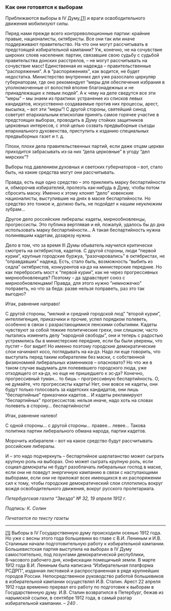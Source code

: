### Как они готовятся к выборам

Приближаются выборы в IV Думу,[[1]](#_ftn1) и враги освободительного движения мобилизуют силы.

Перед нами прежде всего контрреволюционные партии: крайние правые, националисты, октябристы. Все они так или иначе поддерживают правительство. На что они могут рассчитывать в предстоящей избирательной кампании? Уж, конечно, не на сочувствие широких слоев населения: партии, связавшие свою судьбу с судьбой правительства донских расстрелов, – не могут рассчитывать на сочувствие масс! Единственная их надежда – правительственные “распоряжения”. А в “распоряжениях”, как водится, не будет недостатка. Министерство внутренних дел уже разослало циркуляр губернаторам, где оно рекомендует “меры для обеспечения избрания в уполномоченные от волостей вполне благонадежных и не принадлежащих к левым людей”. А к чему на деле сведутся все эти “меры” – мы знаем из практики: устранение из списков левых кандидатов, искусственно создаваемые против них процессы, арест, высылка, – вот эти “меры”! С другой стороны, святейший синод советует епархиальным епископам принять самое горячее участие в предстоящих выборах, проводить в Думу стойких защитников церковных интересов, с этой целью созвать предвыборные съезды епархиального духовенства, приступить к изданию специальных предвыборных газет и т. д.

Плохи, плохи дела правительственных партий, если даже отцам церкви приходится забрасывать из‑за них “дела церковные” в угоду “дел мирских”?

Выборы под давлением духовных и светских губернаторов – вот, стало быть, на какие средства могут они рассчитывать.

Правда, есть еще одно средство – это приклеить марку беспартийности и, обморочив избирателей, пролезть как‑нибудь в Думу, чтобы потом сбросить маску. Именно к этому клонят “дело” ковенские националисты, выступившие на днях в маске беспартийности. Но средство это тонкое и, должно быть, не подойдет к нашим неуклюжим зубрам…

Другое дело российские либералы: кадеты, мирнообновленцы, прогрессисты. Это публика вертлявая и ей, пожалуй, удалось бы до дна использовать марку беспартийности… А такая беспартийность нужна полинявшим кадетам, дозарезу нужна.

Дело в том, что за время III Думы обыватель научился критически смотреть на октябристов, кадетов. С другой стороны, люди “первой курии”, крупные городские буржуа, “разочаровались” в октябристах, не “оправдавших” надежд. Есть, стало быть, возможность “выбить из седла” октябристов, конкурентов ка‑дэ на министерские передние. Но как перебросить мост к “первой курии”, как не через прогрессивных мирнообновленцев? Поэтому – да здравствует союз с мирнообновленцами! Правда, для этого нужно “немножечко” поправеть, но что за беда: разве нельзя поправеть, раз это так выгодно?

Итак, равнение направо!

С другой стороны, “мелкий и средний городской люд” “второй курии”, интеллигенция, приказчики и прочие, успел порядком полеветь, особенно в связи с разрастающимися ленскими событиями. Кадеты чувствуют за собой тяжкие политические грехи, они слишком; часто пытались изменить делу “народной свободы”, они и теперь с радостью устремились бы в министерские передние, если бы были уверены, что пустят – бог видит! Но именно поэтому городские демократические слои начинают косо, поглядывать на ка‑дэ. Надо ли еще говорить, что выступать перед таким избирателем без маски, с собственной физиономией либеральных изменников – опасновато? Но что же в таком случае выдумать для полевевшего городского люда, уже отходящего от ка‑дэ, но еще не пришедшего к эс‑дэ? Конечно, прогрессивный туман… то бишь – прогрессивную беспартийность. О, не думайте, что прогрессисты кадеты! Нет, они вовсе не кадеты, они будут только голосовать за кадетских кандидатов, они лишь “беспартийные” приказчики кадетов… И кадеты рекламируют “беспартийных” прогрессистов: нельзя иначе, надо хоть на словах полеветь в сторону… беспартийности!

Итак, равнение налево!

С одной стороны… с другой стороны… правее… левее… Такова политика партии либерального обмана народа, партии кадетов.

Морочить избирателя – вот на какое средство будут рассчитывать российские либералы.

И – это надо подчеркнуть – беспартийное шарлатанство может сыграть крупную роль на выборах. Оно может сыграть крупную роль, если социал‑демократы не будут разоблачать либеральных господ в маске, если они не поведут энергичную кампанию в связи с наступающими выборами, если они не приложат всех имеющихся в их распоряжении сил к тому, чтобы городские демократический слои сплотились вокруг вождя освободительного движения, вокруг русского пролетариата.

_Петербургская газета “Звезда” № 32, 19 апреля 1912 г._

_Подпись: К. Солин_

_Печатается по тексту газеты_

  

---

[[1]](#_ftnref1) Выборы в IV Государственную думу происходили осенью 1912 года. Но уже с весны этого года большевики во главе с В.И. Лениным и И.В. Сталиным начали подготовительную работу к избирательной кампании. Большевистская партия выступила на выборах в IV Думу самостоятельно, под лозунгами демократической республики, 8‑часового рабочего дня, конфискации помещичьей земли. В марте 1912 года В.И. Лениным была написана “Избирательная платформа РСДРП”, изданная листовкой и распространенная в ряде крупнейших городов России. Непосредственное руководство работой большевиков в избирательной кампании осуществлял И.В. Сталин. Арест 22 апреля 1912 года временно прервал его работу по подготовке к выборам в Государственную думу. И.В. Сталин возвратился в Петербург, бежав из нарымской ссылки, в сентябре 1912 года, в самый разгар избирательной кампании. – _240_ .